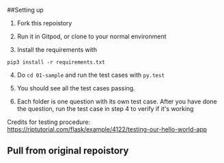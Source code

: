 ##Setting up

1. Fork this repoistory

2. Run it in Gitpod, or clone to your normal environment

3. Install the requirements with

`pip3 install -r requirements.txt`

4. Do `cd 01-sample` and run the test cases with `py.test`

5. You should see all the test cases passing.

6. Each folder is one question with its own test case. After you have done the question, run the test case in step 4 to verify if it's working


Credits for testing procedure: https://riptutorial.com/flask/example/4122/testing-our-hello-world-app

## Pull from original repoistory

